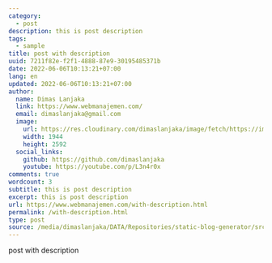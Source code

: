 ```yaml
---
category:
  - post
description: this is post description
tags:
  - sample
title: post with description
uuid: 7211f82e-f2f1-4888-87e9-30195485371b
date: 2022-06-06T10:13:21+07:00
lang: en
updated: 2022-06-06T10:13:21+07:00
author:
  name: Dimas Lanjaka
  link: https://www.webmanajemen.com/
  email: dimaslanjaka@gmail.com
  image:
    url: https://res.cloudinary.com/dimaslanjaka/image/fetch/https://imgdb.net/images/3600.jpg
    width: 1944
    height: 2592
  social_links:
    github: https://github.com/dimaslanjaka
    youtube: https://youtube.com/p/L3n4r0x
comments: true
wordcount: 3
subtitle: this is post description
excerpt: this is post description
url: https://www.webmanajemen.com/with-description.html
permalink: /with-description.html
type: post
source: /media/dimaslanjaka/DATA/Repositories/static-blog-generator/src-posts/with-description.md
---
```


post with description